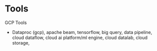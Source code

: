 # Tools
GCP Tools
- Dataproc (gcp), apache beam, tensorflow, big query, data pipeline, cloud dataflow, cloud ai platform/ml engine, cloud datalab, cloud storage, 
